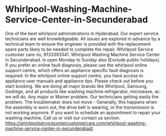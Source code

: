 # Whirlpool-Washing-Machine-Service-Center-in-Secunderabad
  One of the best whirlpool administrations in Hyderabad. Our expert service technicians are well knowledgeable. All issues are explored in advance by a technical team to ensure the engineer is provided with the replacement spare parts likely to be needed to complete the repair. Whirlpool Service customer care no, 9133393341. Whirlpool Washing Machine Service Center in Secunderabad. Is open Monday to Sunday also (Exclude public holidays). If you prefer an online fault diagnosis, please use the whirlpool online support centre, which offers an appliance specific fault diagnosis is required. In the whirlpool online support centre, you have access to appliance user manuals and appliance tips. Please check out before you start booking. We are doing all major brands like Whirlpool, Samsung, Godrege, and all products like washing machine refrigerator, microwave, ac. we will do. Any major or Mainer problem. Our technicians getting easily the problem.  The troublemaker does not move - Generally, this happens when the assembly is worn out, the drive belt is wearing, or the transmission is not working anymore. If you want to schedule an appointment to repair your washing machine, Call us or visit our contact us section.   https://whirlpoolservicecentercustomercare.com/whirlpool-washing-machine-service-center-in-secunderabad/
